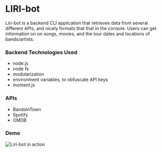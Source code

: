 # LIRI-bot

Liri-bot is a backend CLI application that retrieves data from several different APIs, and nicely formats that that in the console. Users can get information on on songs, movies, and the tour dates and locations of bands/artists.

### Backend Technologies Used
* node.js
* node fs
* modularization
* environment variables, to obfuscate API keys
* moment.js


### APIs
* BandsInTown
* Spotify
* OMDB

### Demo
![Liri-bot in action](https://gph.is/g/ZkvG7Aa)
